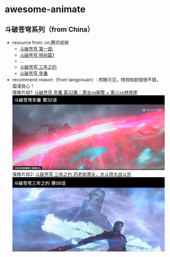 # awesome-animate

## 斗破苍穹系列（from China）

* resource from: cn,腾讯视频
  * [斗破苍穹 第一部](https://v.qq.com/x/cover/xvlhj7cglyfwx8x/m0022eyxv9v.html);
  * [斗破苍穹 特别篇1](https://v.qq.com/x/cover/ctfk6qw188z0kcw/c0024x4lkc3.html)
  * ...
  * [斗破苍穹 三年之约](https://v.qq.com/x/cover/mzc0020036ro0ux/v00415hs5nn.html)
  * [斗破苍穹 年番](https://v.qq.com/x/cover/mzc0020027yzd9e/z0045zq3jp4.html)
* recommend reason（from tangzixuan）: 肉眼可见，特效和剧情很不错，国漫良心！  
  强推片段1: [斗破苍穹 年番 第32集：萧炎vs柳擎 + 熏儿vs林修崖](https://v.qq.com/x/cover/mzc0020027yzd9e/z0045zq3jp4.html)
  ![斗破苍穹 年番 第32集：萧炎vs柳擎 + 熏儿vs林修崖](./resource/dou-po-cang-qiong/1.png)  
  强推片段2: [斗破苍穹 三年之约 药老助萧炎，大斗师大战斗宗](https://v.qq.com/x/cover/mzc0020036ro0ux/r0041fbwwbb.html)
  ![斗破苍穹 三年之约 药老助萧炎，大斗师大战斗宗](./resource/dou-po-cang-qiong/2.png)  

